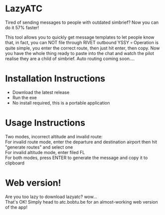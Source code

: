 # LazyATC
Tired of sending messages to people with outdated simbrief? Now you can do it 57% faster!

This tool allows you to quickly get message templates to let people know that, in fact, you can NOT file through RIVET outbound YSSY 💀
Operation is quite simple, you enter the correct route, then just hit enter, then copy. Now you have the whole thing ready to paste into the chat and watch the pilot realise they are a child of simbrief.
Auto routing coming soon....
# Installation Instructions
 - Download the latest release
 - Run the exe
 - No install required, this is a portable application
# Usage Instructions
Two modes, incorrect altitude and invalid route:  
For invalid route mode, enter the departure and destination airport then hit "generate routes" and select one  
For invalid altitude mode, enter filed FL  
For both modes, press ENTER to generate the message and copy it to clipboard
# Web version!
Are you too lazy to download lazyatc? wow...  
That's OK! Simply head to atc.bobtu.be for an almost-working web version of the app!

